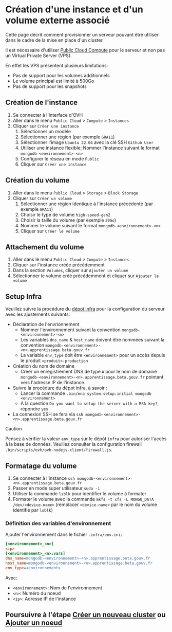 # Création d'une instance et d'un volume externe associé

Cette page décrit comment provisionner un serveur pouvant être utiliser dans le cadre de la mise en place d'un cluster.

Il est nécessaire d'utiliser [Public Cloud Compute](https://www.ovhcloud.com/fr/public-cloud/compute/) pour le serveur et non pas un Virtual Private Server (VPS).

En effet les VPS présentent plusieurs limitations:

- Pas de support pour les volumes additionnels
- Le volume principal est limité à 500Go
- Pas de support pour les snapshots

## Création de l'instance

1. Se connecter à l'interface d'OVH
2. Aller dans le menu `Public Cloud` > `Compute` > `Instances`
3. Cliquer sur `Créer une instance`
   1. Sélectionner un modèle
   2. Sélectionner une région (par exemple `GRA11`)
   3. Sélectionner l'image `Ubuntu 22.04` avec la clé SSH `Github User`
   4. Utiliser une instance flexible; Nommer l'instance suivant le format `mongodb-<environnement>-<n>`
   5. Configurer le réseau en mode `Public`
   6. Cliquer sur `Créer une instance`

## Création du volume

1. Aller dans le menu `Public Cloud` > `Storage` > `Block Storage`
2. Cliquer sur `Créer un volume`
   1. Sélectionner une région identique à l'instance précédente (par exemple `GRA11`)
   2. Choisir le type de volume `high-speed-gen2`
   3. Choisir la taille du volume (par exemple `20Go`)
   4. Nommer le volume suivant le format `mongodb-<environnement>-<n>`
   5. Cliquer sur `Créer le volume`

## Attachement du volume

1. Aller dans le menu `Public Cloud` > `Compute` > `Instances`
2. Cliquer sur l'instance créée précédemment
3. Dans la section `Volumes`, cliquer sur `Ajouter un volume`
4. Sélectionner le volume créé précédemment et cliquer sur `Ajouter le volume`

## Setup Infra

Veuillez suivre la procédure du [dépot infra](https://github.com/mission-apprentissage/infra/blob/main/docs/provisionning.md) pour la configuration du serveur avec les ajustements suivants:

- Déclaration de l'envrionnement
  - Nommer l'environnement suivant la convention `mongodb-<environnement>-<n>`
  - Les variables `dns_name` & `host_name` doivent être nommées suivant la convention `mongodb-<environnement>-<n>.apprentissage.beta.gouv.fr`
  - La variable `env_type` doit être `<environnement>` pour un accès depuis le produit `<produit>-production`
- Création du nom de domaine
  - Créer un enregistrement DNS de type `A` pour le nom de domaine `mongodb-<environnement>-<n>.apprentissage.beta.gouv.fr` pointant vers l'adresse IP de l'instance.
- Suivre la procédure du dépot infra, à savoir :
  - Lancer la commande `.bin/mna system:setup:initial mongodb <environnement>`
  - A la question `Do you want to setup the server with a RSA key?`, répondre `yes`
- La connexion SSH se fera via `ssh mongodb-<environnement>-<n>.apprentissage.beta.gouv.fr`

> [!CAUTION]
> Pensez à vérifier la valeur `env_type` sur le dépôt `infra` pour autoriser l'accès à la base de données. Veuillez consulter la configuration firewall `.bin/scripts/ovh/ovh-nodejs-client/firewall.js`.

## Formatage du volume

1. Se connecter à l'instance `ssh mongodb-<environnement>-<n>.apprentissage.beta.gouv.fr`
2. Passer en mode super utilisateur `sudo -i`
3. Utiliser la commande `lsblk` pour identifier le volume à formater
4. Formater le volume avec la commande `mkfs -t xfs -L MONGO_DATA /dev/<device-name>` (remplacer `<device-name>` par le nom du volume identifié par `lsblk`)

### Définition des variables d'environnement

Ajouter l'environnement dans le fichier `.infra/env.ini`:

```ini
[<environnement>_<n>]
<ip>
[<environnement>_<n>:vars]
dns_name=mongodb-<environnement>-<n>.apprentissage.beta.gouv.fr
host_name=mongodb-<environnement>-<n>.apprentissage.beta.gouv.fr
env_type=<environnement>
```

Avec:

- `<environnement>`: Nom de l'environnement
- `<n>`: Numéro du noeud
- `<ip>`: Adresse IP de l'instance

## Poursuivre à l'étape [Créer un nouveau cluster](https://github.com/mission-apprentissage/mongodb/blob/main/docs/deploy/initial.md) ou [Ajouter un noeud](https://github.com/mission-apprentissage/mongodb/blob/main/docs/deploy/add_member.md)
